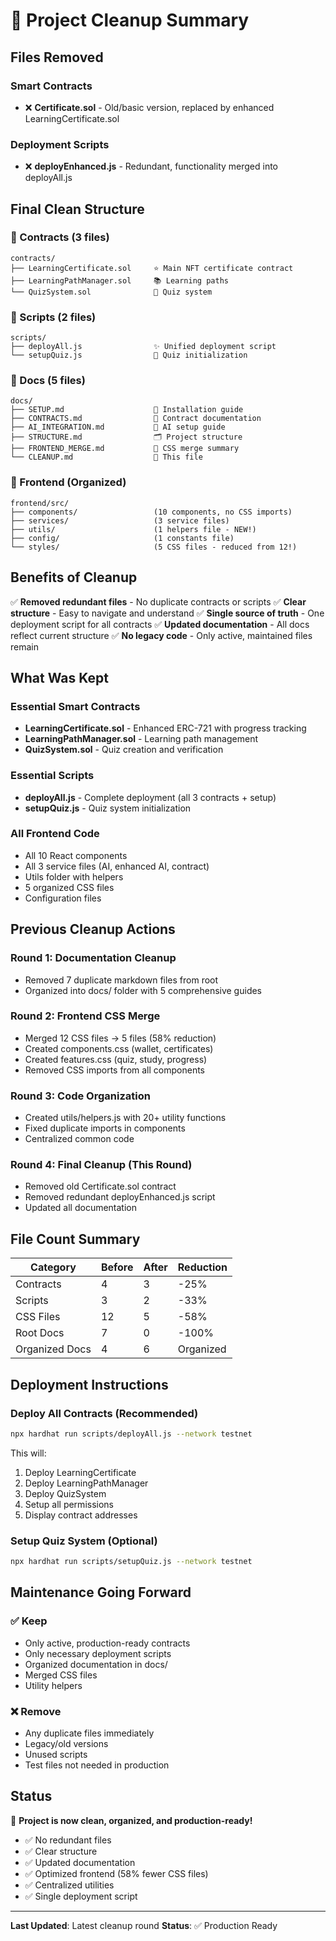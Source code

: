 # 🧹 Project Cleanup Summary

## Files Removed

### Smart Contracts
- ❌ **Certificate.sol** - Old/basic version, replaced by enhanced LearningCertificate.sol

### Deployment Scripts
- ❌ **deployEnhanced.js** - Redundant, functionality merged into deployAll.js

## Final Clean Structure

### 📁 Contracts (3 files)
```
contracts/
├── LearningCertificate.sol     ⭐ Main NFT certificate contract
├── LearningPathManager.sol     📚 Learning paths
└── QuizSystem.sol              📝 Quiz system
```

### 📁 Scripts (2 files)
```
scripts/
├── deployAll.js                ✨ Unified deployment script
└── setupQuiz.js                🎯 Quiz initialization
```

### 📁 Docs (5 files)
```
docs/
├── SETUP.md                    📖 Installation guide
├── CONTRACTS.md                📜 Contract documentation
├── AI_INTEGRATION.md           🤖 AI setup guide
├── STRUCTURE.md                🗂️ Project structure
├── FRONTEND_MERGE.md           🎨 CSS merge summary
└── CLEANUP.md                  🧹 This file
```

### 📁 Frontend (Organized)
```
frontend/src/
├── components/                 (10 components, no CSS imports)
├── services/                   (3 service files)
├── utils/                      (1 helpers file - NEW!)
├── config/                     (1 constants file)
└── styles/                     (5 CSS files - reduced from 12!)
```

## Benefits of Cleanup

✅ **Removed redundant files** - No duplicate contracts or scripts
✅ **Clear structure** - Easy to navigate and understand
✅ **Single source of truth** - One deployment script for all contracts
✅ **Updated documentation** - All docs reflect current structure
✅ **No legacy code** - Only active, maintained files remain

## What Was Kept

### Essential Smart Contracts
- **LearningCertificate.sol** - Enhanced ERC-721 with progress tracking
- **LearningPathManager.sol** - Learning path management
- **QuizSystem.sol** - Quiz creation and verification

### Essential Scripts
- **deployAll.js** - Complete deployment (all 3 contracts + setup)
- **setupQuiz.js** - Quiz system initialization

### All Frontend Code
- All 10 React components
- All 3 service files (AI, enhanced AI, contract)
- Utils folder with helpers
- 5 organized CSS files
- Configuration files

## Previous Cleanup Actions

### Round 1: Documentation Cleanup
- Removed 7 duplicate markdown files from root
- Organized into docs/ folder with 5 comprehensive guides

### Round 2: Frontend CSS Merge
- Merged 12 CSS files → 5 files (58% reduction)
- Created components.css (wallet, certificates)
- Created features.css (quiz, study, progress)
- Removed CSS imports from all components

### Round 3: Code Organization
- Created utils/helpers.js with 20+ utility functions
- Fixed duplicate imports in components
- Centralized common code

### Round 4: Final Cleanup (This Round)
- Removed old Certificate.sol contract
- Removed redundant deployEnhanced.js script
- Updated all documentation

## File Count Summary

| Category | Before | After | Reduction |
|----------|--------|-------|-----------|
| Contracts | 4 | 3 | -25% |
| Scripts | 3 | 2 | -33% |
| CSS Files | 12 | 5 | -58% |
| Root Docs | 7 | 0 | -100% |
| Organized Docs | 4 | 6 | Organized |

## Deployment Instructions

### Deploy All Contracts (Recommended)
```bash
npx hardhat run scripts/deployAll.js --network testnet
```

This will:
1. Deploy LearningCertificate
2. Deploy LearningPathManager
3. Deploy QuizSystem
4. Setup all permissions
5. Display contract addresses

### Setup Quiz System (Optional)
```bash
npx hardhat run scripts/setupQuiz.js --network testnet
```

## Maintenance Going Forward

### ✅ Keep
- Only active, production-ready contracts
- Only necessary deployment scripts
- Organized documentation in docs/
- Merged CSS files
- Utility helpers

### ❌ Remove
- Any duplicate files immediately
- Legacy/old versions
- Unused scripts
- Test files not needed in production

## Status

🎉 **Project is now clean, organized, and production-ready!**

- ✅ No redundant files
- ✅ Clear structure
- ✅ Updated documentation
- ✅ Optimized frontend (58% fewer CSS files)
- ✅ Centralized utilities
- ✅ Single deployment script

---

**Last Updated**: Latest cleanup round
**Status**: ✅ Production Ready
